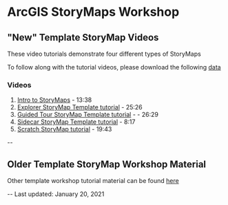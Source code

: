 # ArcGIS StoryMaps Workshop

## "New" Template StoryMap Videos
These video tutorials demonstrate four different types of StoryMaps

To follow along with the tutorial videos, please download the following [data](https://maps.library.utoronto.ca/workshops/StoryMaps/2021/StoryMaps2021.zip)

### Videos

1. [Intro to StoryMaps](https://maps.library.utoronto.ca/workshops/StoryMaps/2021/01Intro) - 13:38
1. [Explorer StoryMap Template tutorial](https://maps.library.utoronto.ca/workshops/StoryMaps/2021/02Explorer/) - 25:26
1. [Guided Tour StoryMap Template tutorial](https://maps.library.utoronto.ca/workshops/StoryMaps/2021/03GuidedTour/) - - 26:29
1. [Sidecar StoryMap Template tutorial](https://maps.library.utoronto.ca/workshops/StoryMaps/2021/04SideCar/) - 8:17
1. [Scratch StoryMap tutorial](https://maps.library.utoronto.ca/workshops/StoryMaps/2021/05Scratch/) - 19:43

--
## Older Template StoryMap Workshop Material

Other template workshop tutorial material can be found [here](https://maps.library.utoronto.ca/workshops/StoryMaps/Story%20Maps%20Workshop%202019.pdf)

--
Last updated: January 20, 2021

